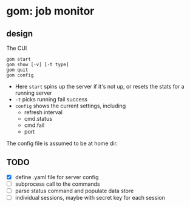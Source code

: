 # gom: job monitor



## design

The CUI

```
gom start
gom show [-v] [-t type]
gom quit
gom config
```

- Here `start` spins up the server if it's not up, or resets the stats for a
  running server
- `-t` picks running fail success
- `config` shows the current settings, including
  - refresh interval
  - cmd.status
  - cmd.fail
  - port

The config file is assumed to be at home dir.

## TODO

- [x] define .yaml file for server config
- [ ] subprocess call to the commands
- [ ] parse status command and populate data store
- [ ] individual sessions, maybe with secret key for each session
